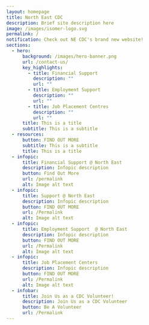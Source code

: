 ```yaml
---
layout: homepage
title: North East CDC
description: Brief site description here
image: /images/isomer-logo.svg
permalink: /
notification: Check out NE CDC's brand new website!
sections:
  - hero:
      background: /images/hero-banner.png
      url: /contact-us/
      key_highlights:
        - title: Financial Support
          description: ""
          url: ""
        - title: Employment Support
          description: ""
          url: ""
        - title: Job Placement Centres
          description: ""
          url: ""
      title: This is a title
      subtitle: This is a subtitle
  - resources:
      button: FIND OUT MORE
      subtitle: This is a subtitle
      title: This is a title
  - infopic:
      title: Financial Support @ North East
      description: Infopic description
      button: Find Out More
      url: /permalink
      alt: Image alt text
  - infopic:
      title: Support @ North East
      description: Infopic description
      button: FIND OUT MORE
      url: /Permalink
      alt: Image alt text
  - infopic:
      title: Employment Support  @ North East
      description: Infopic description
      button: FIND OUT MORE
      url: /Permalink
      alt: Image alt text
  - infopic:
      title: Job Placement Centers
      description: Infopic description
      button: FIND OUT MORE
      url: /Permalink
      alt: Image alt text
  - infobar:
      title: Join Us as a CDC Volunteer!
      description: Join Us as a CDC Volunteer
      button: Be A Volunteer
      url: /Permalink
---
```

